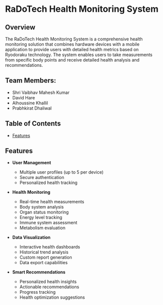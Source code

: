 # RaDoTech Health Monitoring System

## Overview
The RaDoTech Health Monitoring System is a comprehensive health monitoring solution that combines hardware devices with a mobile application to provide users with detailed health metrics based on Ryodoraku technology. The system enables users to take measurements from specific body points and receive detailed health analysis and recommendations.

## Team Members:
- Shri Vaibhav Mahesh Kumar
- David Hare
- Alhoussine Khallil
- Prabhkirat Dhaliwal

## Table of Contents
- [Features](#features)

## Features
- **User Management**
  - Multiple user profiles (up to 5 per device)
  - Secure authentication
  - Personalized health tracking

- **Health Monitoring**
  - Real-time health measurements
  - Body system analysis
  - Organ status monitoring
  - Energy level tracking
  - Immune system assessment
  - Metabolism evaluation

- **Data Visualization**
  - Interactive health dashboards
  - Historical trend analysis
  - Custom report generation
  - Data export capabilities

- **Smart Recommendations**
  - Personalized health insights
  - Actionable recommendations
  - Progress tracking
  - Health optimization suggestions
 
  

